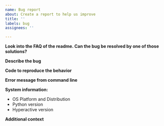 ```yaml
---
name: Bug report
about: Create a report to help us improve
title: ''
labels: bug
assignees: ''

---
```


**Look into the FAQ of the readme. Can the bug be resolved by one of those solutions?**

**Describe the bug**

**Code to reproduce the behavior**

**Error message from command line**

**System information:**
 - OS Platform and Distribution
 - Python version
 - Hyperactive version

**Additional context**
